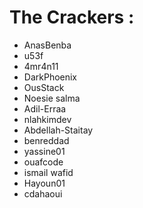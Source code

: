 # The Crackers :
<!--- YOUR USERNAME HERE	-->

- AnasBenba
- u53f 
- 4mr4n11
- DarkPhoenix
- OusStack
- Noesie salma
- Adil-Erraa
- nlahkimdev
- Abdellah-Staitay
- benreddad
- yassine01
- ouafcode
- ismail wafid
- Hayoun01
- cdahaoui

<!--- DON'T TOUCH THIS PLZ -->
#
